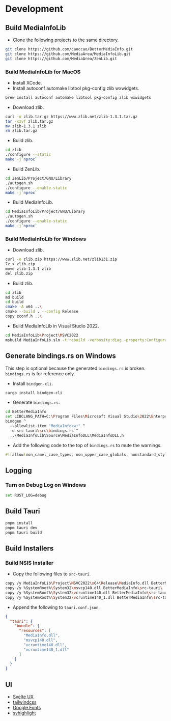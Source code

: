 # Development

## Build MediaInfoLib

* Clone the following projects to the same directory.

```sh
git clone https://github.com/caoccao/BetterMediaInfo.git
git clone https://github.com/MediaArea/MediaInfoLib.git
git clone https://github.com/MediaArea/ZenLib.git
```

### Build MediaInfoLib for MacOS

* Install XCode.
* Install autoconf automake libtool pkg-config zlib wxwidgets.

```sh
brew install autoconf automake libtool pkg-config zlib wxwidgets
```

* Download zlib.

```sh
curl -o zlib.tar.gz https://www.zlib.net/zlib-1.3.1.tar.gz
tar -xzvf zlib.tar.gz
mv zlib-1.3.1 zlib
rm zlib.tar.gz
```

* Build zlib.

```sh
cd zlib
./configure --static
make -j`nproc`
```

* Build ZenLib.

```sh
cd ZenLib/Project/GNU/Library
./autogen.sh
./configure --enable-static
make -j`nproc`
```

* Build MediaInfoLib.

```sh
cd MediaInfoLib/Project/GNU/Library
./autogen.sh
./configure --enable-static
make -j`nproc`
```

### Build MediaInfoLib for Windows

* Download zlib.

```sh
curl -o zlib.zip https://www.zlib.net/zlib131.zip
7z x zlib.zip
move zlib-1.3.1 zlib
del zlib.zip
```

* Build zlib.

```sh
cd zlib
md build
cd build
cmake -A x64 ..\
cmake --build . --config Release
copy zconf.h ..\
```

* Build MediaInfoLib in Visual Studio 2022.

```sh
cd MediaInfoLib\Project\MSVC2022
msbuild MediaInfoLib.sln -t:rebuild -verbosity:diag -property:Configuration=Release -property:Platform=x64
```

## Generate bindings.rs on Windows

This step is optional because the generated `bindings.rs` is broken. `bindings.rs` is for reference only.

* Install `bindgen-cli`.

```sh
cargo install bindgen-cli
```

* Generate `bindings.rs`.

```sh
cd BetterMediaInfo
set LIBCLANG_PATH=C:\Program Files\Microsoft Visual Studio\2022\Enterprise\VC\Tools\Llvm\x64\bin\libclang.dll
bindgen ^
  --allowlist-item "MediaInfo\w+" ^
  -o src-tauri\src\bindings.rs ^
  ..\MediaInfoLib\Source\MediaInfoDLL\MediaInfoDLL.h
```

* Add the following code to the top of `bindings.rs` to mute the warnings.

```rust
#![allow(non_camel_case_types, non_upper_case_globals, nonstandard_style, dead_code, unused_imports)]
```

## Logging

### Turn on Debug Log on Windows

```sh
set RUST_LOG=debug
```

## Build Tauri

```sh
pnpm install
pnpm tauri dev
pnpm tauri build
```

## Build Installers

### Build NSIS Installer

* Copy the following files to `src-tauri`.

```sh
copy /y MediaInfoLib\Project\MSVC2022\x64\Release\MediaInfo.dll BetterMediaInfo\src-tauri\
copy /y %SystemRoot%\System32\msvcp140.dll BetterMediaInfo\src-tauri\
copy /y %SystemRoot%\System32\vcruntime140.dll BetterMediaInfo\src-tauri\
copy /y %SystemRoot%\System32\vcruntime140_1.dll BetterMediaInfo\src-tauri\
```

* Append the following to `tauri.conf.json`.

```json
{
  "tauri": {
    "bundle": {
      "resources": [
        "MediaInfo.dll",
        "msvcp140.dll",
        "vcruntime140.dll",
        "vcruntime140_1.dll"
      ]
    }
  }
}
```

## UI

* [Svelte UX](https://svelte-ux.techniq.dev/)
* [tailwindcss](https://tailwindcss.com/)
* [Google Fonts](https://fonts.google.com/icons)
* [svhighlight](https://github.com/bennymi/svhighlight)
